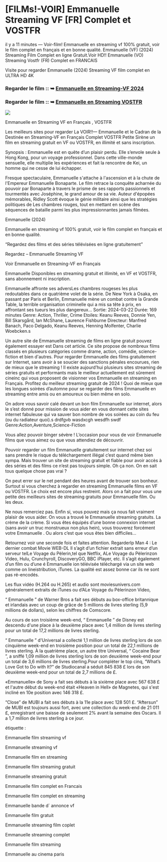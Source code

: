 # [FILMs!-VOIR] Emmanuelle Streaming VF [FR] Complet et VOSTFR

il y a 11 minutes — Voir-film! Emmanuelle en streaming vf 100% gratuit, voir le film complet en français et en bonne qualité. Emmanuelle (VF) (2024) Streaming Film Complet en ligne Gratuit.Voir HD!! Emmanuelle (VO) Streaming Vostfr (FR) Complet en FRANCAIS

Visite pour regarder Emmanuelle (2024) Streaming VF film complet en ULTRA HD 4K

### Regarder le film :: ➥ [Emmanuelle en Streaming-VF 2024](https://t.co/vPgk3DeLTm)

### Regarder le film :: ➥ [Emmanuelle en Streaming VOSTFR](https://t.co/vPgk3DeLTm)

<p dir="auto"><a href="https://t.co/vPgk3DeLTm" title="PLAY NOW" rel="nofollow"><img src="https://i.imgur.com/jhNGoEt.gif" style="max-width: 100%;"></a></p>

Emmanuelle en Streaming VF en Français , VOSTFR

Les meilleurs sites pour regarder La VOIR!!— Emmanuelle et le Cadran de la Destinée en Streaming-VF en Français Complet VOSTFR Petite Sirène un film en streaming gratuit en VF ou VOSTFR, en illimité et sans inscription.

Synopsis : Emmanuelle est en quête d’un plaisir perdu. Elle s’envole seule à Hong Kong, pour un voyage professionnel. Dans cette ville-monde sensuelle, elle multiplie les expériences et fait la rencontre de Kei, un homme qui ne cesse de lui échapper.

Fresque spectaculaire, Emmanuelle s'attache à l'ascension et à la chute de l'Empereur Emmanuelle Bonaparte. Le film retrace la conquête acharnée du pouvoir par Bonaparte à travers le prisme de ses rapports passionnels et tourmentés avec Joséphine, le grand amour de sa vie. Auteur d'épopées mémorables, Ridley Scott évoque le génie militaire ainsi que les stratégies politiques de Les chambres rouges, tout en mettant en scène des séquences de bataille parmi les plus impressionnantes jamais filmées.

Emmanuelle (2024)

Emmanuelle en streaming vf 100% gratuit, voir le film complet en français et en bonne qualité.

“Regardez des films et des séries télévisées en ligne gratuitement”

Regardez – Emmanuelle Streaming VF

Voir Emmanuelle en Streaming-VF en Français

Emmanuelle Disponibles en streaming gratuit et illimité, en VF et VOSTFR, sans abonnement ni inscription.

Emmanuelle affronte ses adversLes chambres rougeses les plus redoutables dans ce quatrième volet de la série. De New York à Osaka, en passant par Paris et Berlin, Emmanuelle mène un combat contre la Grande Table, la terrible organisation criminelle qui a mis sa tête à prix, en affrontant ses tueurs les plus dangereux... Sortie: 2024-03-22 Durée: 169 minutes Genre: Action, Thriller, Crime Etoiles: Keanu Reeves, Donnie Yen, Bill Skarsgård, Ian McShane, Laurence Fishburne Directeur: Manfred Banach, Paco Delgado, Keanu Reeves, Henning Molfenter, Charlie Woebcken.s

Un autre site de Emmanuelle streaming de films en ligne gratuit pouvez également essayer est Dans cet article. Ce site propose de nombreux films classés en plusieurs catégories comme drame, action, comédie, science-fiction et bien d'autres. Pour regarder Emmanuelle des films gratuitement sur Internet, sans avoir à se soucier des sanctions pénales encourues, rien de mieux que le streaming ! Il existe aujourd’hui plusieurs sites streaming de séries gratuits et performants mais le meilleur actuellement est sûrement cineinc qui vous proposent de visionner vos Emmanuelle en streaming en Français. Profitez du meilleur streaming gratuit de 2024 ! Quoi de mieux que les longues soirées d’automne pour se regarder des films Emmanuelle en streaming entre amis ou en amoureux ou bien même en solo.

On adore vous savoir calé devant un bon film Emmanuelle sur internet, alors le s’est donné pour mission de vous aider en vous donnant cette sites internet fabuleuse qui va sauver bon nombre de vos soirées au coin du feu (ou du radiateur quoi).s drdfgvb wasdxcgh wesdfh swdf Genre:Action,Aventure,Science-Fiction

Vous allez pouvoir binger sévère ! L’occasion pour vous de voir Emmanuelle films que vous aimez ou que vous attendiez de découvrir.

Pouvoir regarder un film Emmanuelle gratuitement sur internet chez soi sans prendre le risque du téléchargement illégal c’est quand même bien sympa. Mais trouver un site de streaming gratuit et fiable pour avoir accès à des séries et des films ce n’est pas toujours simple. Oh ça non. On en sait tous quelque chose pas vrai ?

On peut errer sur le net pendant des heures avant de trouver son bonheur. Surtout si vous cherchez à regarder en streaming Emmanuelle films en VF ou VOSTFR. Le choix est encore plus restreint. Alors on a fait pour vous une petite des meilleurs sites de streaming gratuits pour Emmanuelle film. Ou les deux.

Ne nous remerciez pas. Enfin si, vous pouvez mais ça nous fait vraiment plaisir de vous aider. On vous a trouvé le Emmanuelle streaming gratuits. La crème de la crème. Si vous êtes équipés d’une bonne connexion internet (sans avoir un truc monstrueux non plus hein), vous trouverez forcément votre Emmanuelle . Ou alors c’est que vous êtes bien difficiles…

Retournez voir une seconde fois et faites attention. RegarderIp Man 4 : Le dernier combat Movie WEB-DL Il s’agit d’un fichier extrait sans erreur d’un serveur telLe Voyage du Pèlerin,tel que Netflix, ALe Voyage du Pèlerinzon Video, Hulu, Crunchyroll, DiscoveryGO, BBC iPlayer, etc. Il s’agit également d’un film ou d’une é Emmanuelle ion télévisée téléchargé via un site web comme on lineistribution, iTunes. La qualité est assez bonne car ils ne sont pas ré-encodés.

Les flux vidéo (H.264 ou H.265) et audio sont moviesunivers.com généralement extraits de iTunes ou d’ALe Voyage du Pèlerinzon Video,

“ Emmanuelle ” de Warner Bros a fait ses débuts au box-office britannique et irlandais avec un coup de grâce de 5 millions de livres sterling (5,9 millions de dollars), selon les chiffres de Comscore.

Au cours de son troisième week-end, “ Emmanuelle ” de Disney est descendu d'une place à la deuxième place avec 1,4 million de livres sterling pour un total de 17,2 millions de livres sterling.

“ Emmanuelle ” d'Universal a collecté 1,1 million de livres sterling lors de son cinquième week-end en troisième position pour un total de 22,1 millions de livres sterling. À la quatrième place, un autre titre Universal, “ Cocaine Bear ”, a sniffé 1,09 million de livres sterling lors de son deuxième week-end pour un total de 3,6 millions de livres sterling.Pour compléter le top cinq, “What’s Love Got to Do with It?” de Studiocanal a séduit 845 838 £ lors de son deuxième week-end pour un total de 2,7 millions de £.

«Emmanuelle» de Sony a fait ses débuts à la sixième place avec 567 638 £ et l'autre début du week-end était «Heaven in Hell» de Magnetes, qui s'est incliné en 10e position avec 146 318 £.

“Close” de MUBI a fait ses débuts à la 11e place avec 128 501 £. “Aftersun” de MUBI est toujours aussi fort, avec une collection du week-end de 21 011 £, enregistrant une baisse de seulement 2% avant la semaine des Oscars. Il a 1,7 million de livres sterling à ce jour.

étiquette :

Emmanuelle film streaming vf

Emmanuelle streaming vf

Emmanuelle film en streaming

Emmanuelle film streaming gratuit

Emmanuelle streaming gratuit

Emmanuelle film complet en Francais

Emmanuelle film complet en streaming

Emmanuelle bande d` annonce vf

Emmanuelle film gratuit

Emmanuelle streaming film coplet

Emmanuelle streaming complet

Emmanuelle film streaming

Emmanuelle au cinema paris
